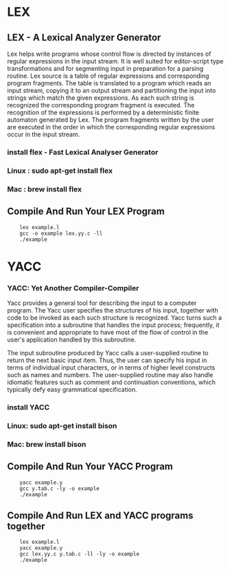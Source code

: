 # LEX
## LEX - A Lexical Analyzer Generator

Lex helps write programs whose control flow is directed by instances of regular expressions in the input stream. It is well suited for editor-script type transformations and for segmenting input in preparation for a parsing routine.
Lex source is a table of regular expressions and corresponding program fragments. The table is translated to a program which reads an input stream, copying it to an output stream and partitioning the input into strings which match the given expressions. As each such string is recognized the corresponding program fragment is executed. The recognition of the expressions is performed by a deterministic finite automaton generated by Lex. The program fragments written by the user are executed in the order in which the corresponding regular expressions occur in the input stream.
 
### install flex - Fast Lexical Analyser Generator  
### Linux : sudo apt-get install flex
### Mac : brew install flex

## Compile And Run Your LEX Program
```
    lex example.l
    gcc -o example lex.yy.c -ll
    ./example

```

# YACC
### YACC: Yet Another Compiler-Compiler

Yacc provides a general tool for describing the input to a computer program. The Yacc user specifies the structures of his input, together with code to be invoked as each such structure is recognized. Yacc turns such a specification into a subroutine that handles the input process; frequently, it is convenient and appropriate to have most of the flow of control in the user's application handled by this subroutine.

The input subroutine produced by Yacc calls a user-supplied routine to return the next basic input item. Thus, the user can specify his input in terms of individual input characters, or in terms of higher level constructs such as names and numbers. The user-supplied routine may also handle idiomatic features such as comment and continuation conventions, which typically defy easy grammatical specification.

### install YACC 
### Linux: sudo apt-get install bison
### Mac: brew install bison

## Compile And Run Your YACC Program
```
    yacc example.y
    gcc y.tab.c -ly -o example
    ./example
```



## Compile  And Run LEX and YACC programs together
```
    lex example.l
    yacc example.y
    gcc lex.yy.c y.tab.c -ll -ly -o example
    ./example
```

